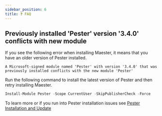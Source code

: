 ```yaml
---
sidebar_position: 6
title: ❓ FAQ
---
```


## Previously installed 'Pester' version '3.4.0' conflicts with new module

If you see the following error when installing Maester, it means that you have an older version of Pester installed.

`A Microsoft-signed module named 'Pester' with version '3.4.0' that was previously installed conflicts with the new module 'Pester'`

Run the following command to install the latest version of Pester and then retry installing Maester.

```powershell
Install-Module Pester -Scope CurrentUser -SkipPublisherCheck -Force
```

To learn more or if you run into Pester installation issues see [Pester Installation and Update](https://pester.dev/docs/introduction/installation)


